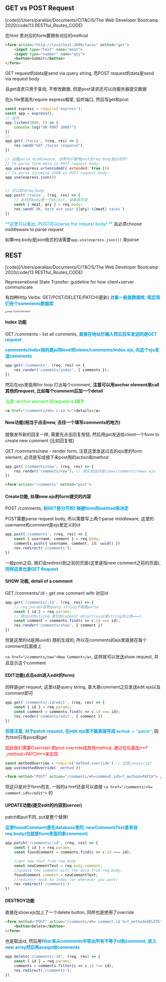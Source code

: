 ## GET vs POST Request

[code](/Users/parallax/Documents/CIT&CIS/The Web Developer Bootcamp 2020/code/13 RESTful_Routes_CODE)

在html 里对应的form要拥有对应的method

```html
<form action="http://localhost:3000/tacos" method="get">
    <input type="text" name="meat">
    <input type="number" name="qty">
    <button>Submit</button>
</form>
```

GET request的data是send via query string, 而POST request的data是send via request body

且get请求只用于查询, 不修改数据, 但是post请求还可以向服务器提交数据

在js file里面先require express框架, 监听端口, 然后写get和post

```javascript
const express = require('express');
const app = express();
// 监听
app.listen(3000, () => {
    console.log("ON PORT 3000!")
})
// 
app.get('/tacos', (req, res) => {
    res.send("GET /tacos response")
})

// 设置parse middleware, 这两句只要用post的req.body就必须写!
// To parse form data in POST request body:
app.use(express.urlencoded({ extended: true }))
// To parse incoming JSON in POST request body:
app.use(express.json())


// 可以取出req.body
app.post('/tacos', (req, res) => {
    // 此时的body是一个object, 读取其内容
    const { meat, qty } = req.body;
    res.send(`OK, here are your ${qty} ${meat} tacos`)
})
```

<font color = grape>**这里可以看出, POST可以parse the request body! **</font> 且必须choose middleware to parse request

如果req.body是json格式的话需要`app.use(express.json())` 来parse



## REST

[code](/Users/parallax/Documents/CIT&CIS/The Web Developer Bootcamp 2020/code/13 RESTful_Routes_CODE)

Represenetional State Transfer: guideline for how client+server communicate

有四种Http Verbs: GET/POST/DELETE/PATCH(更新) <font color = grape>**对象一般是数据库, 假定我们有个comments数据库**</font> 

<img src="https://live.staticflickr.com/65535/51201320122_87bfcf1705_o.png" alt="image-20210525190540839" style="zoom:40%;" />

#### Index 功能

GET /comments - list all comments, <font color = grape>**直接在地址栏输入然后回车发送的是GET request**</font>

<font color = grape>**comments/index指的是js同level的views/comments/index.ejs, 向这个ejs发送comments**</font>

```javascript
app.get('/comments', (req, res) => {
    res.render('comments/index', { comments });
})
```

然后在ejs里面用for loop 打出每个comment, **注意可以用anchor element来call 其他的request, 比如每个comment后加一个detail**

<font color = gree>注意: anchor element 的request is **GET**</font>

```html
<a href="/comments/<%= c.id %>">details</a>
```



#### New功能(相当于点击new, 去往一个填写comments的地方)

就像发布新的回复一样, 需要先点击回复按钮, 然后用get发送给client一个form to create new comment (比如回复框)

GET /comments/new - render form, 注意这里发送过去的ejs里的form element, 必须是写成接下来post用的action和method

```javascript
app.get('/comments/new', (req, res) => {
    res.render('comments/new'); // 其实发送的是views/comments/news.ejs
})
```

```html
<form action="/comments" method="post">
```



#### Create功能, 处理new.ejs的form提交的内容

POST /comments, <font color = grape>**和GET是分开的! 根据form的method来决定**</font> 

POST需要parse request body, 所以需要写上两个parse middleware, 这里的username和comment是ejs里定义的id

```javascript
app.post('/comments', (req, res) => {
    const { username, comment } = req.body;
    comments.push({ username, comment, id: uuid() })
    res.redirect('/comments');
})
```

一般post之后, 我们会redirect到之前的页面(这里是指new comment之前的页面), <font color = grape>**同样这里也是GET Request**</font>



#### SHOW 功能, detail of a comment

GET /comments/:id - get one comment with 对应id

```javascript
app.get('/comments/:id', (req, res) => {
    // req.params获取query string不需要parse
    const { id } = req.params;
    // 取出id的string,查找到comment object(uuid是string所以用===)
    const comment = comments.find(c => c.id === id);
    res.render('comments/show', { comment })
})
```

但是这里的id是用uuid() 随机生成的, 所以在comments的ejs里直接在每个comment后面接上

`<a href="/comments/new">New Comment</a>`, 这样就可以发送show request, 并且显示这个comment



#### EDIT功能(点击edit进入edit的form)

同样是get request, 这里id是query string, 查大奥comment之后发送edit.ejs以及comment即可

```javascript
app.get('/comments/:id/edit', (req, res) => {
    const { id } = req.params;
    const comment = comments.find(c => c.id === id);
    res.render('comments/edit', { comment })
})
```

<font color = grape>**但是注意, 对于patch request, 在edit.ejs里不能直接写成 `method = "patch"`**</font>, 因为html只有post和get

<font color = red>因此我们需要Override! 把post override成其他method, 通过在后面加**?_method=PATCH**来实现</font>

```javascript
const methodOverride = require('method-override') // 这是javascript
app.use(methodOverride('_method'))
```

```html
<form method="POST" action="/comments/<%=comment.id%>?_method=PATCH"> // 这是html
```

但这只是对于form而言, 一般的a href还是可以直接 `<a href="/comments/<%= comment.id%>/edit">` 的



#### UPDATE功能(提交edit的内容到server)

patch和put不同, put是整个替换!

<font color = grape>**这里foundComment是在database里的, newCommentText是来自req.body(也就是form里面的新comment)**</font> 

```javascript
app.patch('/comments/:id', (req, res) => {
    const { id } = req.params;
    const foundComment = comments.find(c => c.id === id);

    //get new text from req.body
    const newCommentText = req.body.comment;
    //update the comment with the data from req.body:
    foundComment.comment = newCommentText;
    //redirect back to index (or wherever you want)
    res.redirect('/comments')
})
```



#### DESTROY功能

直接在show.ejs加上了一个delete button, 同样也是使用了override

```html
<form method="POST" action="/comments/<%= comment.id %>?_method=DELETE">
    <button>Delete</button>
</form>
```

也是取出id, 然后用<font color = grape>**filter来从comments中取出所有不等于id到comment, 放入new array然后再assign给comments**</font>

```javascript
app.delete('/comments/:id', (req, res) => {
    const { id } = req.params;
    comments = comments.filter(c => c.id !== id);
    res.redirect('/comments');
})
```

